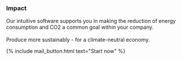 ---
---

### Impact
Our intuitive software supports you in making the reduction of energy consumption and CO2 a common goal within your company.
<br>
<br>
Produce more sustainably - for a climate-neutral economy.

{% include mail_button.html text="Start now" %}